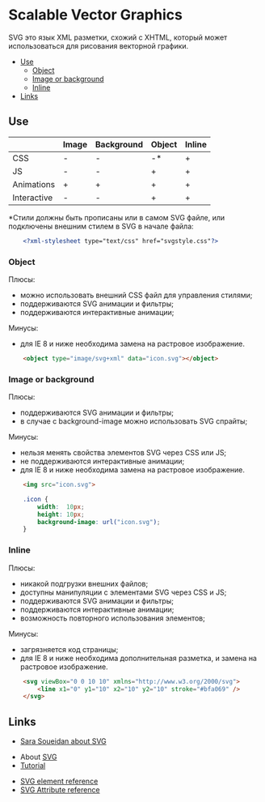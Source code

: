 # Scalable Vector Graphics
SVG это язык XML разметки, схожий с XHTML, который может использоваться для рисования векторной графики.

* [Use](#Use)
    * [Object](#Object)
    * [Image or background](#Image-or-background)
    * [Inline](#Inline)
* [Links](#Links)

## Use

|             | Image | Background | Object | Inline |
|-------------|-------|------------|--------|--------|
| CSS         |   -   |     -      |   -*   |   +    |
| JS          |   -   |     -      |   +    |   +    |
| Animations  |   +   |     +      |   +    |   +    |
| Interactive |   -   |     -      |   +    |   +    | 

*Стили должны быть прописаны или в самом SVG файле, или подключены внешним стилем в SVG в начале файла:

```svg
    <?xml-stylesheet type="text/css" href="svgstyle.css"?>
```  


### Object

Плюсы:
- можно использовать внешний CSS файл для управления стилями;
- поддерживаются SVG анимации и фильтры;
- поддерживаются интерактивные анимации;

Минусы:
- для IE 8 и ниже необходима замена на растровое изображение.

```html
    <object type="image/svg+xml" data="icon.svg"></object>
``` 


### Image or background

Плюсы:
- поддерживаются SVG анимации и фильтры;
- в случае с background-image можно использовать SVG спрайты;

Минусы:
- нельзя менять свойства элементов SVG через CSS или JS;
- не поддерживаются интерактивные анимации;
- для IE 8 и ниже необходима замена на растровое изображение.

```html
    <img src="icon.svg">
``` 

```css
    .icon {
        width:  10px;
    	height: 10px;
    	background-image: url("icon.svg");
    }
```     


### Inline

Плюсы:
- никакой подгрузки внешних файлов;
- доступны манипуляции с элементами SVG через CSS и JS;
- поддерживаются SVG анимации и фильтры;
- поддерживаются интерактивные анимации;
- возможность повторного использования элементов;

Минусы:
- загрязняется код страницы;
- для IE 8 и ниже необходима дополнительная разметка, и замена на растровое изображение.

```html
    <svg viewBox="0 0 10 10" xmlns="http://www.w3.org/2000/svg">
        <line x1="0" y1="10" x2="10" y2="10" stroke="#bfa069" />
    </svg>
``` 
    
    
## Links
- [Sara Soueidan about SVG](https://www.sarasoueidan.com/tags/svg/)

* About [SVG](https://developer.mozilla.org/en-US/docs/Web/SVG)
* [Tutorial](https://developer.mozilla.org/ru/docs/Web/SVG/Tutorial)

- [SVG element reference](https://developer.mozilla.org/en-US/docs/Web/SVG/Element)
- [SVG Attribute reference](https://developer.mozilla.org/en-US/docs/Web/SVG/Attribute)